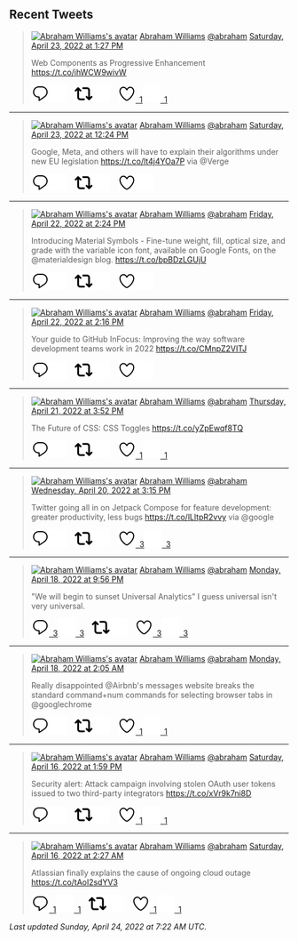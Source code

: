 ## Recent Tweets

> [![Abraham Williams's avatar](https://pbs.twimg.com/profile_images/897079141719195648/_mvh-QJH_mini.jpg)](https://twitter.com/abraham) [Abraham Williams](https://twitter.com/abraham) [@abraham](https://twitter.com/abraham) [Saturday, April 23, 2022 at 1:27 PM](https://twitter.com/abraham/status/1517857684552310784)
>
> Web Components as Progressive Enhancement https://t.co/ihWCW9wivW
>
> [![Reply](./images/reply_light.svg#gh-light-mode-only "Reply")](https://twitter.com/intent/tweet?in_reply_to=1517857684552310784#gh-light-mode-only)[![Reply](./images/reply.svg#gh-dark-mode-only "Reply")](https://twitter.com/intent/tweet?in_reply_to=1517857684552310784#gh-dark-mode-only)&emsp;[![Retweet](./images/retweet_light.svg#gh-light-mode-only "Retweet")](https://twitter.com/intent/retweet?tweet_id=1517857684552310784#gh-light-mode-only)[![Retweet](./images/retweet.svg#gh-dark-mode-only "Retweet")](https://twitter.com/intent/retweet?tweet_id=1517857684552310784#gh-dark-mode-only)&emsp;[![Like](./images/like_light.svg#gh-light-mode-only "Like")&ensp;1](https://twitter.com/intent/favorite?tweet_id=1517857684552310784#gh-light-mode-only)[![Like](./images/like.svg#gh-dark-mode-only "Like")&ensp;1](https://twitter.com/intent/favorite?tweet_id=1517857684552310784#gh-dark-mode-only)


---

> [![Abraham Williams's avatar](https://pbs.twimg.com/profile_images/897079141719195648/_mvh-QJH_mini.jpg)](https://twitter.com/abraham) [Abraham Williams](https://twitter.com/abraham) [@abraham](https://twitter.com/abraham) [Saturday, April 23, 2022 at 12:24 PM](https://twitter.com/abraham/status/1517841821782716417)
>
> Google, Meta, and others will have to explain their algorithms under new EU legislation  https://t.co/lt4j4YOa7P via @Verge
>
> [![Reply](./images/reply_light.svg#gh-light-mode-only "Reply")](https://twitter.com/intent/tweet?in_reply_to=1517841821782716417#gh-light-mode-only)[![Reply](./images/reply.svg#gh-dark-mode-only "Reply")](https://twitter.com/intent/tweet?in_reply_to=1517841821782716417#gh-dark-mode-only)&emsp;[![Retweet](./images/retweet_light.svg#gh-light-mode-only "Retweet")](https://twitter.com/intent/retweet?tweet_id=1517841821782716417#gh-light-mode-only)[![Retweet](./images/retweet.svg#gh-dark-mode-only "Retweet")](https://twitter.com/intent/retweet?tweet_id=1517841821782716417#gh-dark-mode-only)&emsp;[![Like](./images/like_light.svg#gh-light-mode-only "Like")](https://twitter.com/intent/favorite?tweet_id=1517841821782716417#gh-light-mode-only)[![Like](./images/like.svg#gh-dark-mode-only "Like")](https://twitter.com/intent/favorite?tweet_id=1517841821782716417#gh-dark-mode-only)


---

> [![Abraham Williams's avatar](https://pbs.twimg.com/profile_images/897079141719195648/_mvh-QJH_mini.jpg)](https://twitter.com/abraham) [Abraham Williams](https://twitter.com/abraham) [@abraham](https://twitter.com/abraham) [Friday, April 22, 2022 at 2:24 PM](https://twitter.com/abraham/status/1517509645962825731)
>
> Introducing Material Symbols - Fine-tune weight, fill, optical size, and grade with the variable icon font, available on Google Fonts, on the @materialdesign blog. https://t.co/bpBDzLGUjU
>
> [![Reply](./images/reply_light.svg#gh-light-mode-only "Reply")](https://twitter.com/intent/tweet?in_reply_to=1517509645962825731#gh-light-mode-only)[![Reply](./images/reply.svg#gh-dark-mode-only "Reply")](https://twitter.com/intent/tweet?in_reply_to=1517509645962825731#gh-dark-mode-only)&emsp;[![Retweet](./images/retweet_light.svg#gh-light-mode-only "Retweet")](https://twitter.com/intent/retweet?tweet_id=1517509645962825731#gh-light-mode-only)[![Retweet](./images/retweet.svg#gh-dark-mode-only "Retweet")](https://twitter.com/intent/retweet?tweet_id=1517509645962825731#gh-dark-mode-only)&emsp;[![Like](./images/like_light.svg#gh-light-mode-only "Like")](https://twitter.com/intent/favorite?tweet_id=1517509645962825731#gh-light-mode-only)[![Like](./images/like.svg#gh-dark-mode-only "Like")](https://twitter.com/intent/favorite?tweet_id=1517509645962825731#gh-dark-mode-only)


---

> [![Abraham Williams's avatar](https://pbs.twimg.com/profile_images/897079141719195648/_mvh-QJH_mini.jpg)](https://twitter.com/abraham) [Abraham Williams](https://twitter.com/abraham) [@abraham](https://twitter.com/abraham) [Friday, April 22, 2022 at 2:16 PM](https://twitter.com/abraham/status/1517507552266932225)
>
> Your guide to GitHub InFocus: Improving the way software development teams work in 2022 https://t.co/CMnpZ2VITJ
>
> [![Reply](./images/reply_light.svg#gh-light-mode-only "Reply")](https://twitter.com/intent/tweet?in_reply_to=1517507552266932225#gh-light-mode-only)[![Reply](./images/reply.svg#gh-dark-mode-only "Reply")](https://twitter.com/intent/tweet?in_reply_to=1517507552266932225#gh-dark-mode-only)&emsp;[![Retweet](./images/retweet_light.svg#gh-light-mode-only "Retweet")](https://twitter.com/intent/retweet?tweet_id=1517507552266932225#gh-light-mode-only)[![Retweet](./images/retweet.svg#gh-dark-mode-only "Retweet")](https://twitter.com/intent/retweet?tweet_id=1517507552266932225#gh-dark-mode-only)&emsp;[![Like](./images/like_light.svg#gh-light-mode-only "Like")](https://twitter.com/intent/favorite?tweet_id=1517507552266932225#gh-light-mode-only)[![Like](./images/like.svg#gh-dark-mode-only "Like")](https://twitter.com/intent/favorite?tweet_id=1517507552266932225#gh-dark-mode-only)


---

> [![Abraham Williams's avatar](https://pbs.twimg.com/profile_images/897079141719195648/_mvh-QJH_mini.jpg)](https://twitter.com/abraham) [Abraham Williams](https://twitter.com/abraham) [@abraham](https://twitter.com/abraham) [Thursday, April 21, 2022 at 3:52 PM](https://twitter.com/abraham/status/1517169388532776960)
>
> The Future of CSS: CSS Toggles https://t.co/yZpEwqf8TQ
>
> [![Reply](./images/reply_light.svg#gh-light-mode-only "Reply")](https://twitter.com/intent/tweet?in_reply_to=1517169388532776960#gh-light-mode-only)[![Reply](./images/reply.svg#gh-dark-mode-only "Reply")](https://twitter.com/intent/tweet?in_reply_to=1517169388532776960#gh-dark-mode-only)&emsp;[![Retweet](./images/retweet_light.svg#gh-light-mode-only "Retweet")](https://twitter.com/intent/retweet?tweet_id=1517169388532776960#gh-light-mode-only)[![Retweet](./images/retweet.svg#gh-dark-mode-only "Retweet")](https://twitter.com/intent/retweet?tweet_id=1517169388532776960#gh-dark-mode-only)&emsp;[![Like](./images/like_light.svg#gh-light-mode-only "Like")&ensp;1](https://twitter.com/intent/favorite?tweet_id=1517169388532776960#gh-light-mode-only)[![Like](./images/like.svg#gh-dark-mode-only "Like")&ensp;1](https://twitter.com/intent/favorite?tweet_id=1517169388532776960#gh-dark-mode-only)


---

> [![Abraham Williams's avatar](https://pbs.twimg.com/profile_images/897079141719195648/_mvh-QJH_mini.jpg)](https://twitter.com/abraham) [Abraham Williams](https://twitter.com/abraham) [@abraham](https://twitter.com/abraham) [Wednesday, April 20, 2022 at 3:15 PM](https://twitter.com/abraham/status/1516797790927704065)
>
> Twitter going all in on Jetpack Compose for feature development: greater productivity, less bugs https://t.co/lLltpR2vvy via @google
>
> [![Reply](./images/reply_light.svg#gh-light-mode-only "Reply")](https://twitter.com/intent/tweet?in_reply_to=1516797790927704065#gh-light-mode-only)[![Reply](./images/reply.svg#gh-dark-mode-only "Reply")](https://twitter.com/intent/tweet?in_reply_to=1516797790927704065#gh-dark-mode-only)&emsp;[![Retweet](./images/retweet_light.svg#gh-light-mode-only "Retweet")](https://twitter.com/intent/retweet?tweet_id=1516797790927704065#gh-light-mode-only)[![Retweet](./images/retweet.svg#gh-dark-mode-only "Retweet")](https://twitter.com/intent/retweet?tweet_id=1516797790927704065#gh-dark-mode-only)&emsp;[![Like](./images/like_light.svg#gh-light-mode-only "Like")&ensp;3](https://twitter.com/intent/favorite?tweet_id=1516797790927704065#gh-light-mode-only)[![Like](./images/like.svg#gh-dark-mode-only "Like")&ensp;3](https://twitter.com/intent/favorite?tweet_id=1516797790927704065#gh-dark-mode-only)


---

> [![Abraham Williams's avatar](https://pbs.twimg.com/profile_images/897079141719195648/_mvh-QJH_mini.jpg)](https://twitter.com/abraham) [Abraham Williams](https://twitter.com/abraham) [@abraham](https://twitter.com/abraham) [Monday, April 18, 2022 at 9:56 PM](https://twitter.com/abraham/status/1516173766119895052)
>
> "We will begin to sunset Universal Analytics" I guess universal isn't very universal.
>
> [![Reply](./images/reply_light.svg#gh-light-mode-only "Reply")&ensp;3](https://twitter.com/intent/tweet?in_reply_to=1516173766119895052#gh-light-mode-only)[![Reply](./images/reply.svg#gh-dark-mode-only "Reply")&ensp;3](https://twitter.com/intent/tweet?in_reply_to=1516173766119895052#gh-dark-mode-only)&emsp;[![Retweet](./images/retweet_light.svg#gh-light-mode-only "Retweet")](https://twitter.com/intent/retweet?tweet_id=1516173766119895052#gh-light-mode-only)[![Retweet](./images/retweet.svg#gh-dark-mode-only "Retweet")](https://twitter.com/intent/retweet?tweet_id=1516173766119895052#gh-dark-mode-only)&emsp;[![Like](./images/like_light.svg#gh-light-mode-only "Like")&ensp;3](https://twitter.com/intent/favorite?tweet_id=1516173766119895052#gh-light-mode-only)[![Like](./images/like.svg#gh-dark-mode-only "Like")&ensp;3](https://twitter.com/intent/favorite?tweet_id=1516173766119895052#gh-dark-mode-only)


---

> [![Abraham Williams's avatar](https://pbs.twimg.com/profile_images/897079141719195648/_mvh-QJH_mini.jpg)](https://twitter.com/abraham) [Abraham Williams](https://twitter.com/abraham) [@abraham](https://twitter.com/abraham) [Monday, April 18, 2022 at 2:05 AM](https://twitter.com/abraham/status/1515874093215715329)
>
> Really disappointed @Airbnb's messages website breaks the standard command+num commands for selecting browser tabs in @googlechrome
>
> [![Reply](./images/reply_light.svg#gh-light-mode-only "Reply")](https://twitter.com/intent/tweet?in_reply_to=1515874093215715329#gh-light-mode-only)[![Reply](./images/reply.svg#gh-dark-mode-only "Reply")](https://twitter.com/intent/tweet?in_reply_to=1515874093215715329#gh-dark-mode-only)&emsp;[![Retweet](./images/retweet_light.svg#gh-light-mode-only "Retweet")](https://twitter.com/intent/retweet?tweet_id=1515874093215715329#gh-light-mode-only)[![Retweet](./images/retweet.svg#gh-dark-mode-only "Retweet")](https://twitter.com/intent/retweet?tweet_id=1515874093215715329#gh-dark-mode-only)&emsp;[![Like](./images/like_light.svg#gh-light-mode-only "Like")&ensp;1](https://twitter.com/intent/favorite?tweet_id=1515874093215715329#gh-light-mode-only)[![Like](./images/like.svg#gh-dark-mode-only "Like")&ensp;1](https://twitter.com/intent/favorite?tweet_id=1515874093215715329#gh-dark-mode-only)


---

> [![Abraham Williams's avatar](https://pbs.twimg.com/profile_images/897079141719195648/_mvh-QJH_mini.jpg)](https://twitter.com/abraham) [Abraham Williams](https://twitter.com/abraham) [@abraham](https://twitter.com/abraham) [Saturday, April 16, 2022 at 1:59 PM](https://twitter.com/abraham/status/1515328975857405959)
>
> Security alert: Attack campaign involving stolen OAuth user tokens issued to two third-party integrators https://t.co/xVr9k7ni8D
>
> [![Reply](./images/reply_light.svg#gh-light-mode-only "Reply")](https://twitter.com/intent/tweet?in_reply_to=1515328975857405959#gh-light-mode-only)[![Reply](./images/reply.svg#gh-dark-mode-only "Reply")](https://twitter.com/intent/tweet?in_reply_to=1515328975857405959#gh-dark-mode-only)&emsp;[![Retweet](./images/retweet_light.svg#gh-light-mode-only "Retweet")](https://twitter.com/intent/retweet?tweet_id=1515328975857405959#gh-light-mode-only)[![Retweet](./images/retweet.svg#gh-dark-mode-only "Retweet")](https://twitter.com/intent/retweet?tweet_id=1515328975857405959#gh-dark-mode-only)&emsp;[![Like](./images/like_light.svg#gh-light-mode-only "Like")&ensp;1](https://twitter.com/intent/favorite?tweet_id=1515328975857405959#gh-light-mode-only)[![Like](./images/like.svg#gh-dark-mode-only "Like")&ensp;1](https://twitter.com/intent/favorite?tweet_id=1515328975857405959#gh-dark-mode-only)


---

> [![Abraham Williams's avatar](https://pbs.twimg.com/profile_images/897079141719195648/_mvh-QJH_mini.jpg)](https://twitter.com/abraham) [Abraham Williams](https://twitter.com/abraham) [@abraham](https://twitter.com/abraham) [Saturday, April 16, 2022 at 2:27 AM](https://twitter.com/abraham/status/1515154839038304260)
>
> Atlassian finally explains the cause of ongoing cloud outage https://t.co/tAol2sdYV3
>
> [![Reply](./images/reply_light.svg#gh-light-mode-only "Reply")&ensp;1](https://twitter.com/intent/tweet?in_reply_to=1515154839038304260#gh-light-mode-only)[![Reply](./images/reply.svg#gh-dark-mode-only "Reply")&ensp;1](https://twitter.com/intent/tweet?in_reply_to=1515154839038304260#gh-dark-mode-only)&emsp;[![Retweet](./images/retweet_light.svg#gh-light-mode-only "Retweet")](https://twitter.com/intent/retweet?tweet_id=1515154839038304260#gh-light-mode-only)[![Retweet](./images/retweet.svg#gh-dark-mode-only "Retweet")](https://twitter.com/intent/retweet?tweet_id=1515154839038304260#gh-dark-mode-only)&emsp;[![Like](./images/like_light.svg#gh-light-mode-only "Like")&ensp;1](https://twitter.com/intent/favorite?tweet_id=1515154839038304260#gh-light-mode-only)[![Like](./images/like.svg#gh-dark-mode-only "Like")&ensp;1](https://twitter.com/intent/favorite?tweet_id=1515154839038304260#gh-dark-mode-only)


_Last updated Sunday, April 24, 2022 at 7:22 AM UTC._
